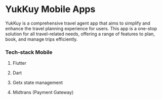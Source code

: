 # YukKuy Mobile Apps
YukKuy is a comprehensive travel agent app that aims to simplify and enhance the travel planning experience for users. This app is a one-stop solution for all travel-related needs, offering a range of features to plan, book, and manage trips efficiently.

### Tech-stack Mobile
1. Flutter

2. Dart

3. Getx state management

4. Midtrans (Payment Gateway)
